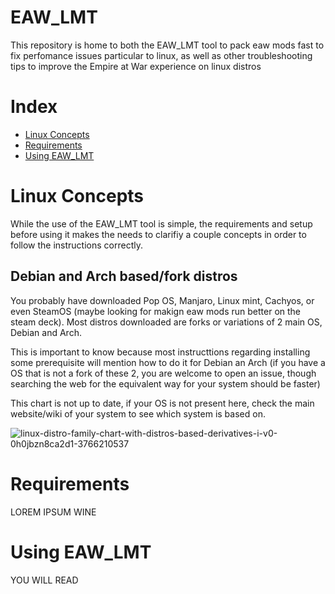 # EAW_LMT
This repository is home to both the EAW_LMT tool to pack eaw mods fast to fix perfomance issues particular to linux, as well as other troubleshooting tips to improve the Empire at War experience on linux distros

# Index

- [Linux Concepts](#linux-concepts)
- [Requirements](#requirements)
- [Using EAW_LMT](#using-eaw_lmt)

# Linux Concepts
While the use of the EAW_LMT tool is simple, the requirements and setup before using it makes the needs to clarifiy a couple concepts in order to follow the instructions correctly. 

## Debian and Arch based/fork distros

You probably have downloaded Pop OS, Manjaro, Linux mint, Cachyos, or even SteamOS (maybe looking for makign eaw mods run better on the steam deck). Most distros downloaded are forks or variations of 2 main OS, Debian and Arch. 

This is important to know because most instructtions regarding installing some prerequisite will mention how to do it for Debian an Arch (if you have a OS that is not a fork of these 2, you are welcome to open an issue, though searching the web for the equivalent way for your system should be faster) 

This chart is not up to date, if your OS is not present here, check the main website/wiki of your system to see which system is based on.

![linux-distro-family-chart-with-distros-based-derivatives-i-v0-0h0jbzn8ca2d1-3766210537](https://github.com/user-attachments/assets/f5331e28-45ed-4b9d-80fb-26fab04c6fc9)

# Requirements


LOREM IPSUM WINE





# Using EAW_LMT

YOU WILL READ
